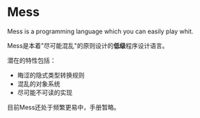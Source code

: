 Mess
=========

Mess is a programming language which you can easily play whit.

Mess是本着"尽可能混乱"的原则设计的**低级**程序设计语言。

潜在的特性包括：

+ 晦涩的隐式类型转换规则
+ 混乱的对象系统
+ 尽可能不可读的实现

目前Mess还处于频繁更易中，手册暂略。
